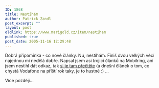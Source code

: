 ```yaml
---
ID: 1868
title: Nestíhám
author: Patrick Zandl
post_excerpt: ""
layout: post
oldlink: https://www.marigold.cz/item/nestiham
published: true
post_date: 2005-11-16 12:29:48
---
```

<p>Dobrá připomínka - co nové články. Nu, nestíhám. Finiš dvou velkých věcí najednou mi nedělá dobře. Napsal jsem asi trojici článků na Mobilring, ani jsem nestihl dát odkaz, tak <a href="http://www.mobilring.cz/">si je tam přečtěte</a> (a dnešní článek o tom, co chystá Vodafone na příští rok taky, je to hustné :) ... </p>

<p>Více později...
</p>
